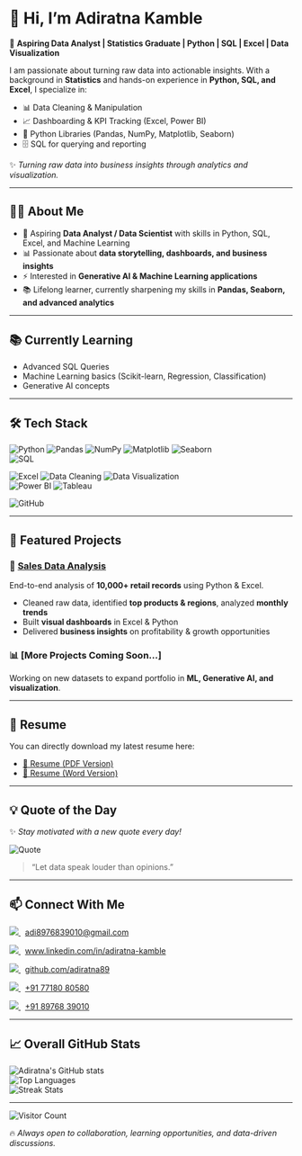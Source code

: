 # 👋 Hi, I’m Adiratna Kamble  

🎯 **Aspiring Data Analyst | Statistics Graduate | Python | SQL | Excel | Data Visualization**  

I am passionate about turning raw data into actionable insights. With a background in **Statistics** and hands-on experience in **Python, SQL, and Excel**, I specialize in:  

- 📊 Data Cleaning & Manipulation  
- 📈 Dashboarding & KPI Tracking (Excel, Power BI)  
- 🐍 Python Libraries (Pandas, NumPy, Matplotlib, Seaborn)  
- 🗄️ SQL for querying and reporting  

✨ *Turning raw data into business insights through analytics and visualization.*  

---

## 🧑‍💻 About Me  

- 🎯 Aspiring **Data Analyst / Data Scientist** with skills in Python, SQL, Excel, and Machine Learning  
- 📊 Passionate about **data storytelling, dashboards, and business insights**  
- ⚡ Interested in **Generative AI & Machine Learning applications**
- 📚 Lifelong learner, currently sharpening my skills in **Pandas, Seaborn, and advanced analytics**  

---

## 📚 Currently Learning  

- Advanced SQL Queries  
- Machine Learning basics (Scikit-learn, Regression, Classification)  
- Generative AI concepts  

---

## 🛠️ Tech Stack  

![Python](https://img.shields.io/badge/Python-3776AB?style=flat-square&logo=python&logoColor=white)  ![Pandas](https://img.shields.io/badge/Pandas-150458?style=flat-square&logo=pandas&logoColor=white)  ![NumPy](https://img.shields.io/badge/NumPy-013243?style=flat-square&logo=numpy&logoColor=white)  ![Matplotlib](https://img.shields.io/badge/Matplotlib-003B57?style=flat-square&logo=plotly&logoColor=white)  ![Seaborn](https://img.shields.io/badge/Seaborn-4E9BCD?style=flat-square&logo=databricks&logoColor=white)  
![SQL](https://img.shields.io/badge/SQL-CC2927?style=flat-square&logo=databricks&logoColor=white)   

![Excel](https://img.shields.io/badge/MS_Excel-217346?style=flat-square&logo=microsoft-excel&logoColor=white)  ![Data Cleaning](https://img.shields.io/badge/Data%20Cleaning-8E44AD?style=flat-square&logo=databricks&logoColor=white)   ![Data Visualization](https://img.shields.io/badge/Data%20Visualization-FF5733?style=flat-square&logo=chartdotjs&logoColor=white)  
![Power BI](https://img.shields.io/badge/Power_BI-F2C811?style=flat-square&logo=powerbi&logoColor=black)  ![Tableau](https://img.shields.io/badge/Tableau-E97627?style=flat-square&logo=tableau&logoColor=white)

![GitHub](https://img.shields.io/badge/GitHub-000000?style=flat-square&logo=github&logoColor=white) 

---

## 📂 Featured Projects  

### 🛒 [Sales Data Analysis](https://github.com/adiratna89/sales-data-analysis)  

End-to-end analysis of **10,000+ retail records** using Python & Excel.  

- Cleaned raw data, identified **top products & regions**, analyzed **monthly trends**  
- Built **visual dashboards** in Excel & Python  
- Delivered **business insights** on profitability & growth opportunities  

### 📊 [More Projects Coming Soon…]  

Working on new datasets to expand portfolio in **ML, Generative AI, and visualization**.  

---

## 📄 Resume  

You can directly download my latest resume here:  

- [📑 Resume (PDF Version)](https://github.com/adiratna89/sales-data-analysis/blob/main/Extra%20resources%20-%20Resume%20and%20Screenshots/Adiratna_Kamble_Data_Analyst_Resume.pdf)  
- [📑 Resume (Word Version)](https://github.com/adiratna89/sales-data-analysis/blob/main/Extra%20resources%20-%20Resume%20and%20Screenshots/Adiratna_Kamble_Data_Analyst_Resume.docx)  

---

## 💡 Quote of the Day  

✨ *Stay motivated with a new quote every day!*  

![Quote](https://quotes-github-readme.vercel.app/api?type=horizontal&theme=radical)  

> “Let data speak louder than opinions.”  

---

## 📫 Connect With Me  

<p align="left">
  <a href="mailto:adi8976839010@gmail.com">
    <img src="https://img.shields.io/badge/Gmail-D14836?style=for-the-badge&logo=gmail&logoColor=white"/>
  </a>
  &nbsp; <a href="mailto:adi8976839010@gmail.com"> adi8976839010@gmail.com</a>
</p>


<p align="left">
  <a href="https://www.linkedin.com/in/adiratna-kamble">
    <img src="https://img.shields.io/badge/LinkedIn-0077B5?style=for-the-badge&logo=linkedin&logoColor=white"/>
  </a>
  &nbsp; <a href="https://www.linkedin.com/in/adiratna-kamble"> www.linkedin.com/in/adiratna-kamble</a>
</p>


<p align="left">
  <a href="https://github.com/adiratna89">
    <img src="https://img.shields.io/badge/GitHub-000000?style=for-the-badge&logo=github&logoColor=white"/>
  </a>
  &nbsp; <a href="https://github.com/adiratna89"> github.com/adiratna89</a>
</p>


<p align="left">
  <a href="tel:+917718080580">
    <img src="https://img.shields.io/badge/Phone-25D366?style=for-the-badge&logo=whatsapp&logoColor=white"/>
  </a>
  &nbsp; <a href="tel:+917718080580"> +91 77180 80580</a>
</p>


<p align="left">
  <a href="tel:+918976839010">
    <img src="https://img.shields.io/badge/Phone-25D366?style=for-the-badge&logo=whatsapp&logoColor=white"/>
  </a>
  &nbsp; <a href="tel:+918976839010"> +91 89768 39010</a>
</p>


---

## 📈 Overall GitHub Stats  

![Adiratna's GitHub stats](https://github-readme-stats.vercel.app/api?username=adiratna89&show_icons=true&theme=radical)  
![Top Languages](https://github-readme-stats.vercel.app/api/top-langs/?username=adiratna89&layout=compact&theme=radical)  
![Streak Stats](https://github-readme-streak-stats.herokuapp.com/?user=adiratna89&theme=radical)  

---

![Visitor Count](https://komarev.com/ghpvc/?username=adiratna89&style=flat-square&color=blue)  

🔥 *Always open to collaboration, learning opportunities, and data-driven discussions.*  
